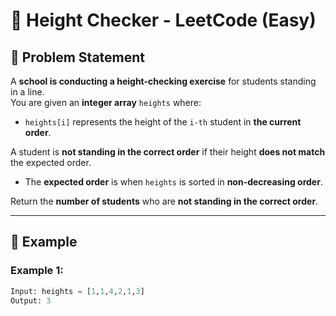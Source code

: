 # 🔵 Height Checker - LeetCode (Easy)  

## 📌 Problem Statement  

A **school is conducting a height-checking exercise** for students standing in a line.  
You are given an **integer array** `heights` where:  
- `heights[i]` represents the height of the `i-th` student in **the current order**.  

A student is **not standing in the correct order** if their height **does not match** the expected order.  
- The **expected order** is when `heights` is sorted in **non-decreasing order**.  

Return the **number of students** who are **not standing in the correct order**.  

---

## 🔹 Example  

### **Example 1:**  
```python
Input: heights = [1,1,4,2,1,3]  
Output: 3  
